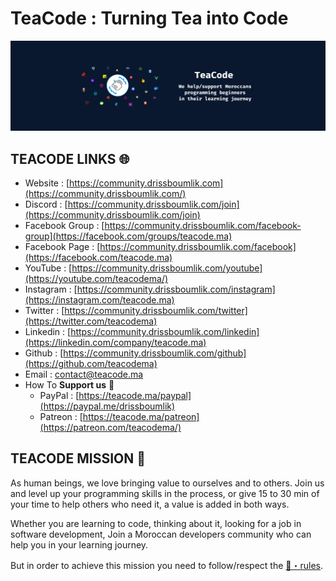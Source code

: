# TeaCode : Turning Tea into Code

<img src="profile/assets/simple-cover.png" alt="">

## **TEACODE LINKS** 🌐

- Website : [https://community.drissboumlik.com](https://community.drissboumlik.com/)
- Discord : [https://community.drissboumlik.com/join](https://community.drissboumlik.com/join)
- Facebook Group : [https://community.drissboumlik.com/facebook-group](https://facebook.com/groups/teacode.ma)
- Facebook Page : [https://community.drissboumlik.com/facebook](https://facebook.com/teacode.ma)
- YouTube : [https://community.drissboumlik.com/youtube](https://youtube.com/teacodema/)
- Instagram : [https://community.drissboumlik.com/instagram](https://instagram.com/teacode.ma)
- Twitter : [https://community.drissboumlik.com/twitter](https://twitter.com/teacodema)
- Linkedin : [https://community.drissboumlik.com/linkedin](https://linkedin.com/company/teacode.ma)
- Github : [https://community.drissboumlik.com/github](https://github.com/teacodema)
- Email : [contact@teacode.ma](mailto:contact@teacode.ma)
- How To **Support us** 💜
  - PayPal : [https://teacode.ma/paypal](https://paypal.me/drissboumlik)
  - Patreon : [https://teacode.ma/patreon](https://patreon.com/teacodema/)

## **TEACODE MISSION** 📜

As human beings, we love bringing value to ourselves and to others.
Join us and level up your programming skills in the process, or give 15 to 30 min of your time to help others who need it, a value is added in both ways.

Whether you are learning to code, thinking about it, looking for a job in software development, Join a Moroccan developers community who can help you in your learning journey.

But in order to achieve this mission you need to follow/respect the [📕・rules](https://teacode.ma/rules).
